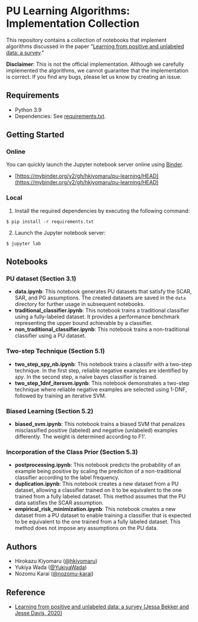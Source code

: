 # PU Learning Algorithms: Implementation Collection

This repository contains a collection of notebooks that implement algorithms discussed in the paper "[Learning from positive and unlabeled data: a survey](https://arxiv.org/abs/1811.04820)."

**Disclaimer**: This is not the official implementation. Although we carefully implemented the algorithms, we cannot guarantee that the implementation is correct. If you find any bugs, please let us know by creating an issue.

## Requirements

- Python 3.9
- Dependencies: See [requirements.txt](./requirements.txt).

## Getting Started

### Online

You can quickly launch the Jupyter notebook server online using [Binder](https://mybinder.org/).

- [https://mybinder.org/v2/gh/hkiyomaru/pu-learning/HEAD](https://mybinder.org/v2/gh/hkiyomaru/pu-learning/HEAD)

### Local

1. Install the required dependencies by executing the following command:

```
$ pip install -r requirements.txt
```

2. Launch the Jupyter notebook server:

```
$ jupyter lab
```

## Notebooks

### PU dataset (Section 3.1)

- **data.ipynb**: This notebook generates PU datasets that satisfy the SCAR, SAR, and PG assumptions. The created datasets are saved in the `data` directory for further usage in subsequent notebooks.
- **traditional_classifier.ipynb**: This notebook trains a traditional classifier using a fully-labeled dataset. It provides a performance benchmark representing the upper bound achievable by a classifier.
- **non_traditional_classifier.ipynb**: This notebook trains a non-traditional classifier using a PU dataset.

### Two-step Technique (Section 5.1)

- **two_step_spy_nb.ipynb**: This notebook trains a classifir with a two-step technique. In the first step, reliable negative examples are identified by *spy*. In the second step, a naive bayes classifier is trained.
- **two_step_1dnf_itersvm.ipynb**: This notebook demonstrates a two-step technique where reliable negative examples are selected using 1-DNF, followed by training an iterative SVM.

### Biased Learning (Section 5.2)

- **biased_svm.ipynb**: This notebook trains a biased SVM that penalizes misclassified positive (labeled) and negative (unlabeled) examples differently. The weight is determined according to F1'.

### Incorporation of the Class Prior (Section 5.3)

- **postprocessing.ipynb**: This notebook predicts the probability of an example being positive by scaling the prediciton of a non-traditional classifier according to the label frequency.
- **duplication.ipynb**: This notebook creates a new dataset from a PU dataset, allowing a classifier trained on it to be equivalent to the one trained from a fully labeled dataset. This method assumes that the PU data satisfies the SCAR assumption.
- **empirical_risk_minimization.ipynb**: This notebook creates a new dataset from a PU dataset to enable training a classifier that is expected to be equivalent to the one trained from a fully labeled dataset. This method does not impose any assumptions on the PU data.

## Authors

- Hirokazu Kiyomaru ([@hkiyomaru](https://github.com/hkiyomaru))
- Yukiya Wada ([@YukiyaWada](https://github.com/YukiyaWada))
- Nozomu Karai ([@nozomu-karai](https://github.com/nozomu-karai))

## Reference

- [Learning from positive and unlabeled data: a survey (Jessa Bekker and Jesse Davis, 2020)](https://arxiv.org/abs/1811.04820)

